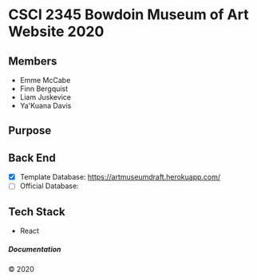 # CSCI 2345 Bowdoin Museum of Art Website 2020 

## Members 

- Emme McCabe 
- Finn Bergquist 
- Liam Juskevice 
- Ya'Kuana Davis 

## Purpose 



## Back End  

- [x] Template Database: https://artmuseumdraft.herokuapp.com/
- [ ] Official Database: 

## Tech Stack 

- React

##### Documentation 

© 2020
